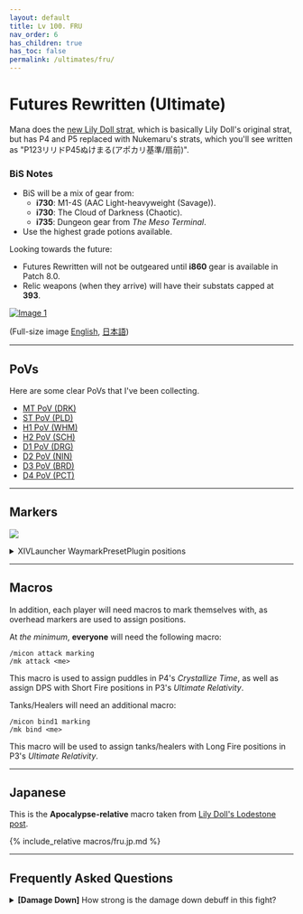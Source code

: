 ```yaml
---
layout: default
title: Lv 100. FRU
nav_order: 6
has_children: true
has_toc: false
permalink: /ultimates/fru/
---
```


# Futures Rewritten (Ultimate)

Mana does the [new Lily Doll strat](https://jp.finalfantasyxiv.com/lodestone/character/34120564/blog/5500375/),
which is basically Lily Doll's original strat, but has P4 and P5 replaced with
Nukemaru's strats, which you'll see written as "P123リリドP45ぬけまる(アポカリ基準/扇前)".

### BiS Notes

- BiS will be a mix of gear from:
  - **i730**: M1-4S (AAC Light-heavyweight (Savage)).
  - **i730**: The Cloud of Darkness (Chaotic).
  - **i735**: Dungeon gear from *The Meso Terminal*.
- Use the highest grade potions available.

Looking towards the future:

- Futures Rewritten will not be outgeared until **i860** gear is available in
Patch 8.0.
- Relic weapons (when they arrive) will have their substats capped at **393**.

 <div id="gallery" class="gallery">
  <a href="https://akanabanana.github.io/FFXIVPF2/Assets/Images/cheatsheet/FRU_Mana_EN.png" data-mediabox="gallery-1" data-title="FRU Mana">
    <img style="max-width: 90%" src="https://akanabanana.github.io/FFXIVPF2/Assets/Images/cheatsheet/FRU_Mana_EN.png" alt="Image 1">
  </a>
</div>
   
(Full-size image
[English](https://akanabanana.github.io/FFXIVPF2/Assets/Images/cheatsheet/FRU_Mana_EN.png), [日本語](https://akanabanana.github.io/FFXIVPF2/Assets/Images/cheatsheet/FRU_Mana_JP.png))
   
---

## PoVs

Here are some clear PoVs that I've been collecting.

- [MT PoV (DRK)](https://youtu.be/RLlQPO0QOgk)
- [ST PoV (PLD)](https://youtu.be/R17LKD903i0)
- [H1 PoV (WHM)](https://youtu.be/0LpJ-1tLbhw)
- [H2 PoV (SCH)](https://youtu.be/r69DXp-O3_g)
- [D1 PoV (DRG)](https://youtu.be/U-ZtFdpiBQ8)
- [D2 PoV (NIN)](https://youtu.be/m6EVjNmyGUU)
- [D3 PoV (BRD)](https://youtu.be/vkUfqQi5qFo)
- [D4 PoV (PCT)](https://youtu.be/Lg_H3FXANDc)

---

## Markers

![]({{site.baseurl}}/images/ultimates/fru/markers.jpg)
<details markdown=block>
<summary>XIVLauncher WaymarkPresetPlugin positions</summary>

```json
{
  "Name":"FRU",
  "MapID":1006,
  "A":{"X":100.0,"Y":0.0,"Z":90.0,"ID":0,"Active":true},
  "B":{"X":110.0,"Y":0.0,"Z":100.0,"ID":1,"Active":true},
  "C":{"X":100.0,"Y":0.0,"Z":110.0,"ID":2,"Active":true},
  "D":{"X":90.0,"Y":0.0,"Z":100.0,"ID":3,"Active":true},
  "One":{"X":107.071,"Y":0.0,"Z":92.929,"ID":5,"Active":true},
  "Two":{"X":107.071,"Y":0.0,"Z":107.071,"ID":6,"Active":true},
  "Three":{"X":92.929,"Y":0.0,"Z":107.071,"ID":7,"Active":true},
  "Four":{"X":92.929,"Y":0.0,"Z":92.929,"ID":4,"Active":true}
}
```

</details>

---

## Macros

In addition, each player will need macros to mark themselves with, as overhead
markers are used to assign positions.

At *the minimum*, **everyone** will need the following macro:
```
/micon attack marking
/mk attack <me>
```
This macro is used to assign puddles in P4's *Crystallize Time*, as well as
assign DPS with Short Fire positions in P3's *Ultimate Relativity*.

Tanks/Healers will need an additional macro:
```
/micon bind1 marking
/mk bind <me>
```
This macro will be used to assign tanks/healers with Long Fire positions in
P3's *Ultimate Relativity*.

---

## Japanese

This is the **Apocalypse-relative** macro taken from [Lily Doll's Lodestone post](https://jp.finalfantasyxiv.com/lodestone/character/34120564/blog/5500375/).

{% include_relative macros/fru.jp.md %}

---

## Frequently Asked Questions

<details markdown=block>
<summary>
  <b>[Damage Down]</b> How strong is the damage down debuff in this fight?
</summary>
<table>
  <tr>
    <td>
      <p>There are actually <em>two</em> different Damage Down debuffs in this 
      encounter, both of which lowers a player's damage by <b>90%</b>.</p>
      <ul>
        <li><em>Damage Down</em> comes from getting hit by avoidable attacks.</li>
        <li><em>Mark of Mortality</em> comes from resolving stacks with less 
        than the required number of players.</li>
      </ul>
      <p>These damage downs also come from two separate debuffs, so <em>they
      stack</em> together for a combined <b>99% damage down!</b></p>
    </td>
    <td style="text-align:center">
      <img src="{{site.baseurl}}/images/ultimates/fru/01/damage_down.png">
      <img src="{{site.baseurl}}/images/ultimates/fru/01/mark_of_mortality.png">
    </td>
  </tr>
</table>
</details>

<script data-goatcounter="https://xivjpraids.goatcounter.com/count"
        async src="//gc.zgo.at/count.js"></script>
